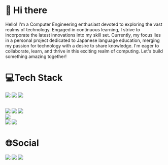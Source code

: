 # 👋 Hi there

<p>
  Hello! I'm a Computer Engineering enthusiast devoted to exploring the vast realms of technology. Engaged in continuous learning, I strive to incorporate the latest innovations into my skill set. Currently,
  my focus lies in a personal project dedicated to Japanese   language education, merging my passion for technology with a desire to share knowledge. 
  I'm eager to collaborate, learn, and thrive in this exciting realm of computing. Let's build something amazing together!
</p>


 # 💻Tech Stack
  <a><img src="https://img.shields.io/badge/Javascript-323330?style=for-the-badge&logo=javascript&logoColor=F7DF1E"/></a>
  <a><img src="https://img.shields.io/badge/TypeScript-007ACC?style=for-the-badge&logo=typescript&logoColor=white"/></a>
  <a><img src="https://img.shields.io/badge/React-20232A?style=for-the-badge&logo=react&logoColor=61DAFB"/></a>

  <br/>
  <a><img src="https://img.shields.io/badge/Node.js-43853D?style=for-the-badge&logo=node.js&logoColor=white"/></a>
  <a><img src="https://img.shields.io/badge/C%23-239120?style=for-the-badge&logo=c-sharp&logoColor=white"/></a>
  <a><img src="https://img.shields.io/badge/.NET-5C2D91?style=for-the-badge&logo=.net&logoColor=white"/></a>
  <br/>
  <a><img src="https://img.shields.io/badge/C%2B%2B-00599C?style=for-the-badge&logo=c%2B%2B&logoColor=white"/></a>
  <br/>
  <a><img src="https://img.shields.io/badge/MySQL-00000F?style=for-the-badge&logo=mysql&logoColor=white"/></a>
  <a><img src="https://img.shields.io/badge/MongoDB-4EA94B?style=for-the-badge&logo=mongodb&logoColor=white"/></a>
  
# 🌐Social
  <a href="https://www.instagram.com/_gomesluis/" target="_blank"><img src="https://img.shields.io/badge/-Instagram-%23E4405F?style=for-the-badge&logo=instagram&logoColor=white" target="_blank"></a>
  <a href = "mailto:luisgmgomes@gmail.com"><img src="https://img.shields.io/badge/-Gmail-%23333?style=for-the-badge&logo=gmail&logoColor=white" target="_blank"></a>
  <a href="https://www.linkedin.com/in/luis-gomes-8462b321a/" target="_blank"><img src="https://img.shields.io/badge/-LinkedIn-%230077B5?style=for-the-badge&logo=linkedin&logoColor=white" target="_blank"></a> 

